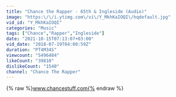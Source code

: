 ```yaml
---
title: "Chance the Rapper - 65th & Ingleside (Audio)"
image: "https:\/\/i.ytimg.com\/vi\/Y_MkhKaIOQI\/hqdefault.jpg"
vid_id: "Y_MkhKaIOQI"
categories: "Music"
tags: ["Chance","Rapper","Ingleside"]
date: "2021-10-15T07:13:07+03:00"
vid_date: "2018-07-19T04:00:59Z"
duration: "PT4M34S"
viewcount: "5496484"
likeCount: "39810"
dislikeCount: "1540"
channel: "Chance The Rapper"
---
```

{% raw %}www.chancestuff.com{% endraw %}
